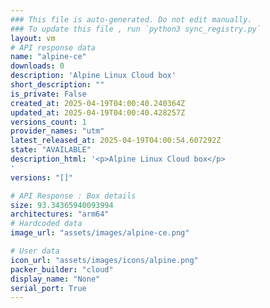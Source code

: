 ```yaml
---
### This file is auto-generated. Do not edit manually.
### To update this file , run `python3 sync_registry.py`
layout: vm
# API response data
name: "alpine-ce"
downloads: 0
description: 'Alpine Linux Cloud box'
short_description: ""
is_private: False
created_at: 2025-04-19T04:00:40.240364Z
updated_at: 2025-04-19T04:00:40.428257Z
versions_count: 1
provider_names: "utm"
latest_released_at: 2025-04-19T04:00:54.607292Z
state: "AVAILABLE"
description_html: '<p>Alpine Linux Cloud box</p>
'
versions: "[]"

# API Response : Box details
size: 93.34365940093994
architectures: "arm64"
# Hardcoded data
image_url: "assets/images/alpine-ce.png"

# User data
icon_url: "assets/images/icons/alpine.png"
packer_builder: "cloud"
display_name: "None"
serial_port: True
---
```


